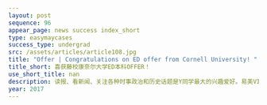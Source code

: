 ```yaml
---
layout: post
sequence: 96
appear_page: news success index_short
type: easymaycases
success_type: undergrad
src: /assets/articles/article108.jpg
title: "Offer | Congratulations on ED offer from Cornell University! "
title_short: 喜获藤校康奈尔大学ED本科OFFER！
use_short_title: nan
description: 读报、看新闻、关注各种时事政治和历史话题是Y同学最大的兴趣爱好。易美VIP团队老师和哈佛大学前招生官奈特先生与Y同学进入深入交流过后，根据她的兴趣爱好，为她确定下了一个“小学者”的标签。基于深度评估的结果，奈特先生为Y同学清晰地梳理出了一条申请规划时间线，确定了每一个关键时间节点她应该要完成的准备工作。
year: 2017
---
```


